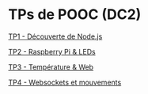 TPs de POOC (DC2)
=================

[TP1 - Découverte de Node.js](TP1.md)

[TP2 - Raspberry Pi & LEDs](TP2.md)

[TP3 - Température & Web](TP3.md)

[TP4 - Websockets et mouvements](TP4.md)

